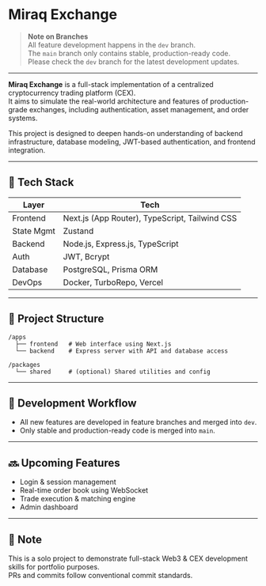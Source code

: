 # Miraq Exchange

> **Note on Branches**  
> All feature development happens in the `dev` branch.  
> The `main` branch only contains stable, production-ready code.  
> Please check the `dev` branch for the latest development updates.

---

**Miraq Exchange** is a full-stack implementation of a centralized cryptocurrency trading platform (CEX).  
It aims to simulate the real-world architecture and features of production-grade exchanges, including authentication, asset management, and order systems.

This project is designed to deepen hands-on understanding of backend infrastructure, database modeling, JWT-based authentication, and frontend integration.

---

## 🔧 Tech Stack

| Layer         | Tech                             |
|---------------|----------------------------------|
| Frontend      | Next.js (App Router), TypeScript, Tailwind CSS |
| State Mgmt    | Zustand                          |
| Backend       | Node.js, Express.js, TypeScript  |
| Auth          | JWT, Bcrypt                      |
| Database      | PostgreSQL, Prisma ORM           |
| DevOps        | Docker, TurboRepo, Vercel        |

---

## 📁 Project Structure

```
/apps
  ├── frontend   # Web interface using Next.js
  └── backend    # Express server with API and database access

/packages
  └── shared     # (optional) Shared utilities and config
```

---

## 🚧 Development Workflow

- All new features are developed in feature branches and merged into `dev`.
- Only stable and production-ready code is merged into `main`.

---

## 🔜 Upcoming Features

- Login & session management  
- Real-time order book using WebSocket  
- Trade execution & matching engine  
- Admin dashboard

---

## 📌 Note

This is a solo project to demonstrate full-stack Web3 & CEX development skills for portfolio purposes.  
PRs and commits follow conventional commit standards.
